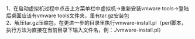 1、在启动虚拟机过程中点击上方菜单栏中虚拟机->重新安装vmware tools->登陆后桌面应该有vmware tools文件夹，里有tar.gz安装包<br>
2、解压tar.gz压缩包，在更进一步的目录里执行vmware-install.pl（perl脚本，执行方法为直接在当前目录下输入文件名，例：./vmware-install.pl）
